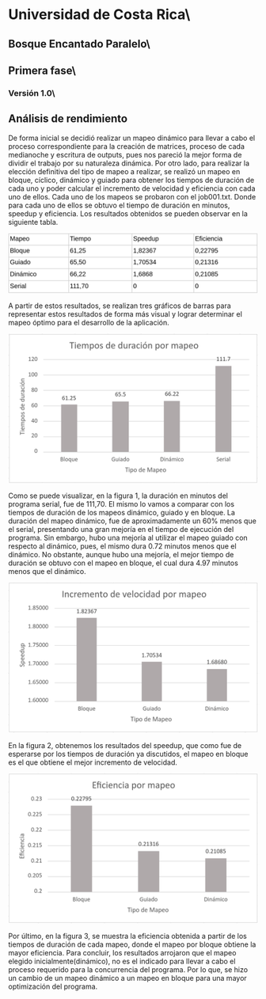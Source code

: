 # Universidad de Costa Rica\
## Bosque Encantado Paralelo\
## Primera fase\
### Versión 1.0\
## Análisis de rendimiento
De forma inicial se decidió realizar un mapeo dinámico para llevar a cabo el proceso correspondiente para la creación de matrices, proceso de cada medianoche y escritura de outputs, pues nos pareció la mejor forma de dividir el trabajo por su naturaleza dinámica.
Por otro lado, para realizar la elección definitiva del tipo de mapeo a realizar, se realizó un mapeo en bloque, cíclico, dinámico y guiado para obtener los tiempos de duración de cada uno y poder calcular el incremento de velocidad y eficiencia con cada uno de ellos. 
Cada uno de los mapeos se probaron con el job001.txt. Donde para cada uno de ellos se obtuvo el tiempo de duración en minutos, speedup y eficiencia. Los resultados obtenidos se pueden observar en la siguiente tabla.

![](img/img0.png)

A partir de estos resultados, se realizan tres gráficos de barras para representar estos resultados de forma más visual y lograr determinar el mapeo óptimo para el desarrollo de la aplicación.

![](img/img1.png)

Como se puede visualizar, en la figura 1,  la duración en minutos del programa serial, fue de 111,70. El mismo lo vamos a comparar con los tiempos de duración de los mapeos dinámico, guiado y en bloque. La duración del mapeo dinámico, fue de aproximadamente un 60% menos que el serial, presentando una gran mejoría en el tiempo de ejecución del programa. Sin embargo, hubo una mejoría al utilizar el mapeo guiado con respecto al dinámico, pues, el mismo dura 0.72 minutos menos que el dinámico. No obstante, aunque hubo una mejoría, el mejor tiempo de duración se obtuvo con el mapeo en bloque, el cual dura 4.97 minutos menos que el dinámico.

![](img/img2.png)

En la figura 2, obtenemos los resultados del speedup, que como fue de esperarse por los tiempos de duración ya discutidos, el mapeo en bloque es el que obtiene el mejor incremento de velocidad. 

![](img/img3.png)

Por último, en la figura 3, se muestra la eficiencia obtenida a partir de los tiempos de duración de cada mapeo, donde el mapeo por bloque obtiene la mayor eficiencia.
Para concluir, los resultados arrojaron que el mapeo elegido inicialmente(dinámico), no es el indicado para llevar a cabo el proceso requerido para la concurrencia del programa. Por lo que, se hizo un cambio de un mapeo dinámico a un mapeo en bloque para una mayor optimización del programa.
